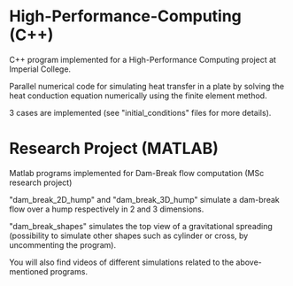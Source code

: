 # High-Performance-Computing (C++)

C++ program implemented for a High-Performance Computing project at Imperial College.

Parallel numerical code for simulating heat transfer in a plate by solving the heat conduction equation numerically using the finite element method.

3 cases are implemented (see "initial_conditions" files for more details).

# Research Project (MATLAB)

Matlab programs implemented for Dam-Break flow computation (MSc research project)

"dam_break_2D_hump" and "dam_break_3D_hump" simulate a dam-break flow over a hump respectively in 2 and 3 dimensions. 

"dam_break_shapes" simulates the top view of a gravitational spreading (possibility to simulate other shapes such as cylinder or cross,
by uncommenting the program). 

You will also find videos of different simulations related to the above-mentioned programs.

